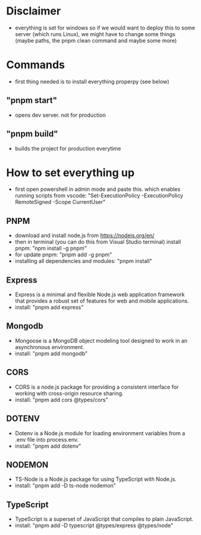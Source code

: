 # Disclaimer

- everything is set for windows so if we would want to deploy this to some server (which runs Linux), we might have to change some things (maybe paths, the pnpm clean command and maybe some more)

# Commands

- first thing needed is to install everything properpy (see below)

## "pnpm start"

- opens dev server. not for production

## "pnpm build"

- builds the project for production everytime

# How to set everything up

- first open powershell in admin mode and paste this. which enables running scripts from vscode: "Set-ExecutionPolicy -ExecutionPolicy RemoteSigned -Scope CurrentUser"

## PNPM

- download and install node.js from https://nodejs.org/en/
- then in terminal (you can do this from Visual Studio terminal) install pnpm: "npm install -g pnpm"
- for update pnpm: "pnpm add -g pnpm"
- installing all dependencies and modules: "pnpm install"

## Express

- Express is a minimal and flexible Node.js web application framework that provides a robust set of features for web and mobile applications.
- install: "pnpm add express"

## Mongodb

- Mongoose is a MongoDB object modeling tool designed to work in an asynchronous environment.
- install: "pnpm add mongodb"

## CORS

- CORS is a node.js package for providing a consistent interface for working with cross-origin resource sharing.
- install: "pnpm add cors @types/cors"

## DOTENV

- Dotenv is a Node.js module for loading environment variables from a .env file into process.env.
- install: "pnpm add dotenv"

## NODEMON

- TS-Node is a Node.js package for using TypeScript with Node.js.
- install: "pnpm add -D ts-node nodemon"

## TypeScript

- TypeScript is a superset of JavaScript that compiles to plain JavaScript.
- install: "pnpm add -D typescript @types/express @types/node"
